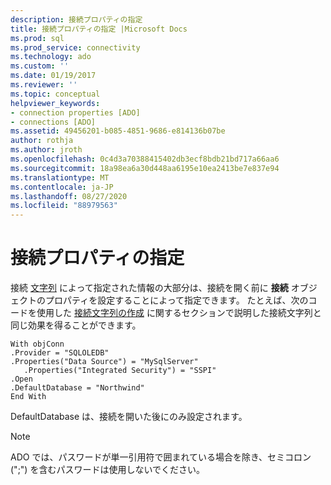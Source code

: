 ```yaml
---
description: 接続プロパティの指定
title: 接続プロパティの指定 |Microsoft Docs
ms.prod: sql
ms.prod_service: connectivity
ms.technology: ado
ms.custom: ''
ms.date: 01/19/2017
ms.reviewer: ''
ms.topic: conceptual
helpviewer_keywords:
- connection properties [ADO]
- connections [ADO]
ms.assetid: 49456201-b085-4851-9686-e814136b07be
author: rothja
ms.author: jroth
ms.openlocfilehash: 0c4d3a70388415402db3ecf8bdb21bd717a66aa6
ms.sourcegitcommit: 18a98ea6a30d448aa6195e10ea2413be7e837e94
ms.translationtype: MT
ms.contentlocale: ja-JP
ms.lasthandoff: 08/27/2020
ms.locfileid: "88979563"
---
```

# <a name="specifying-connection-properties"></a>接続プロパティの指定
接続 [文字列](../../../ado/guide/data/creating-a-connection-string.md) によって指定された情報の大部分は、接続を開く前に **接続** オブジェクトのプロパティを設定することによって指定できます。 たとえば、次のコードを使用した [接続文字列の作成](../../../ado/guide/data/creating-a-connection-string.md) に関するセクションで説明した接続文字列と同じ効果を得ることができます。  
  
```  
With objConn  
.Provider = "SQLOLEDB"  
.Properties("Data Source") = "MySqlServer"  
   .Properties("Integrated Security") = "SSPI"  
.Open  
.DefaultDatabase = "Northwind"  
End With  
```  
  
 DefaultDatabase は、接続を開いた後にのみ設定されます。  
  
> [!NOTE]
>  ADO では、パスワードが単一引用符で囲まれている場合を除き、セミコロン (";") を含むパスワードは使用しないでください。
